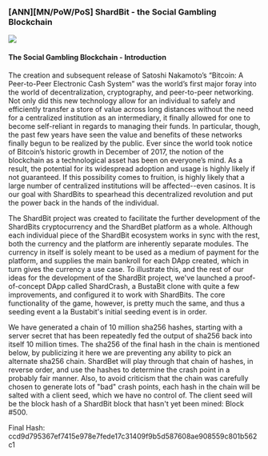 ### [ANN][MN/PoW/PoS] ShardBit - the Social Gambling Blockchain

![](https://ip.bitcointalk.org/?u=https%3A%2F%2Fi.imgur.com%2FcpGwdsL.png&t=593&c=6rkIpHVIGQib9w)

#### The Social Gambling Blockchain - Introduction

The creation and subsequent release of Satoshi Nakamoto’s “Bitcoin: A Peer-to-Peer Electronic Cash System” was the world’s first major foray into the world of decentralization, cryptography,  and peer-to-peer networking. Not only did this new technology allow for an individual to safely and efficiently transfer a store of value across long distances without the need for a centralized institution as an intermediary, it finally allowed for one to become self-reliant in regards to managing their funds. In particular, though, the past few years have seen the value and benefits of these networks finally begun to be realized by the public. Ever since the world took notice of Bitcoin’s historic growth in December of 2017, the notion of the blockchain as a technological asset has been on everyone’s mind. As a result, the potential for its widespread adoption and usage is highly likely if not guaranteed. If this possibility comes to fruition, is highly likely that a large number of centralized institutions will be affected--even casinos. It is our goal with ShardBits to spearhead this decentralized revolution and put the power back in the hands of the individual.

The ShardBit project was created to facilitate the further development of the ShardBits cryptocurrency and the ShardBet platform as a whole. Although each individual piece of the ShardBit ecosystem works in sync with the rest, both the currency and the platform are inherently separate modules. The currency in itself is solely meant to be used as a medium of payment for the platform, and supplies the main bankroll for each DApp created, which in turn gives the currency a use case. To illustrate this, and the rest of our ideas for the development of the ShardBit project, we've launched a proof-of-concept DApp called ShardCrash, a BustaBit clone with quite a few improvements, and configured it to work with ShardBits. The core functionality of the game, however, is pretty much the same, and thus a seeding event a la Bustabit's initial seeding event is in order.

We have generated a chain of 10 million sha256 hashes, starting with a server secret that has been repeatedly fed the output of sha256 back into itself 10 million times. The sha256 of the final hash in the chain is mentioned below, by publicizing it here we are preventing any ability to pick an alternate sha256 chain. ShardBet will play through that chain of hashes, in reverse order, and use the hashes to determine the crash point in a probably fair manner. Also, to avoid criticism that the chain was carefully chosen to generate lots of "bad" crash points, each hash in the chain will be salted with a client seed, which we have no control of. The client seed will be the block hash of a ShardBit block that hasn't yet been mined: Block #500.


Final Hash: ccd9d795367ef7415e978e7fede17c31409f9b5d587608ae908559c801b562c1


